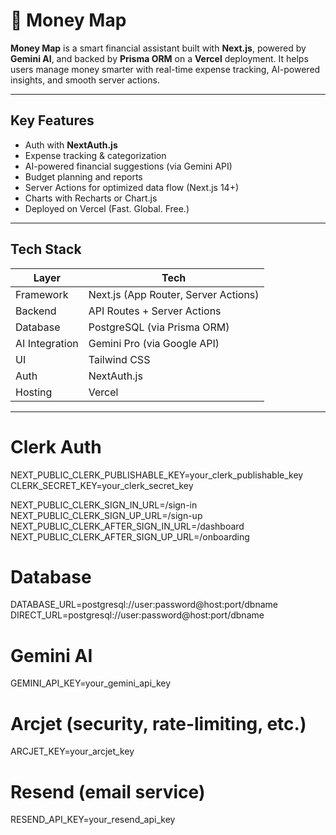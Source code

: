 # 💸 Money Map

**Money Map** is a smart financial assistant built with **Next.js**, powered by **Gemini AI**, and backed by **Prisma ORM** on a **Vercel** deployment. It helps users manage money smarter with real-time expense tracking, AI-powered insights, and smooth server actions.

---

## Key Features

- Auth with **NextAuth.js**
- Expense tracking & categorization
- AI-powered financial suggestions (via Gemini API)
- Budget planning and reports
- Server Actions for optimized data flow (Next.js 14+)
- Charts with Recharts or Chart.js
- Deployed on Vercel (Fast. Global. Free.)

---

## Tech Stack

| Layer         | Tech                                 |
|---------------|--------------------------------------|
| Framework     | Next.js (App Router, Server Actions) |
| Backend       | API Routes + Server Actions          |
| Database      | PostgreSQL (via Prisma ORM)          |
| AI Integration| Gemini Pro (via Google API)          |
| UI            | Tailwind CSS                         |
| Auth          | NextAuth.js                          |
| Hosting       | Vercel                               |

---

# Clerk Auth
NEXT_PUBLIC_CLERK_PUBLISHABLE_KEY=your_clerk_publishable_key
CLERK_SECRET_KEY=your_clerk_secret_key

NEXT_PUBLIC_CLERK_SIGN_IN_URL=/sign-in
NEXT_PUBLIC_CLERK_SIGN_UP_URL=/sign-up
NEXT_PUBLIC_CLERK_AFTER_SIGN_IN_URL=/dashboard
NEXT_PUBLIC_CLERK_AFTER_SIGN_UP_URL=/onboarding

# Database
DATABASE_URL=postgresql://user:password@host:port/dbname
DIRECT_URL=postgresql://user:password@host:port/dbname

# Gemini AI
GEMINI_API_KEY=your_gemini_api_key

# Arcjet (security, rate-limiting, etc.)
ARCJET_KEY=your_arcjet_key

# Resend (email service)
RESEND_API_KEY=your_resend_api_key
